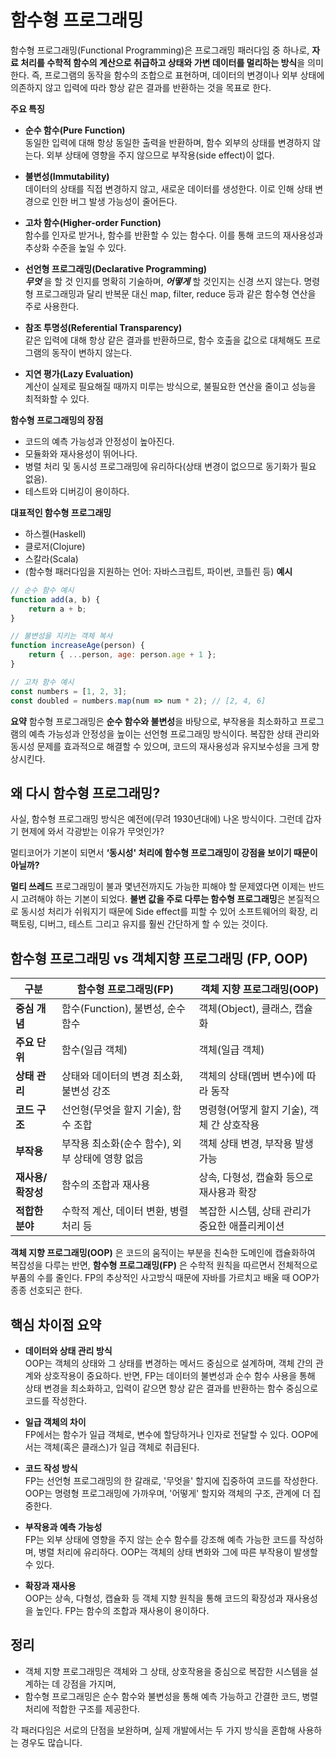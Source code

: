 # 함수형 프로그래밍
함수형 프로그래밍(Functional Programming)은 프로그래밍 패러다임 중 하나로, **자료 처리를 수학적 함수의 계산으로 취급하고 상태와 가변 데이터를 멀리하는 방식**을 의미한다. 즉, 프로그램의 동작을 함수의 조합으로 표현하며, 데이터의 변경이나 외부 상태에 의존하지 않고 입력에 따라 항상 같은 결과를 반환하는 것을 목표로 한다.

**주요 특징**
- **순수 함수(Pure Function)**  
    동일한 입력에 대해 항상 동일한 출력을 반환하며, 함수 외부의 상태를 변경하지 않는다. 외부 상태에 영향을 주지 않으므로 부작용(side effect)이 없다.
    
- **불변성(Immutability)**  
    데이터의 상태를 직접 변경하지 않고, 새로운 데이터를 생성한다. 이로 인해 상태 변경으로 인한 버그 발생 가능성이 줄어든다.
    
- **고차 함수(Higher-order Function)**  
    함수를 인자로 받거나, 함수를 반환할 수 있는 함수다. 이를 통해 코드의 재사용성과 추상화 수준을 높일 수 있다.
    
- **선언형 프로그래밍(Declarative Programming)**  
    **_무엇_** 을 할 것 인지를 명확히 기술하며, **_어떻게_** 할 것인지는 신경 쓰지 않는다. 명령형 프로그래밍과 달리 반복문 대신 map, filter, reduce 등과 같은 함수형 연산을 주로 사용한다.
    
- **참조 투명성(Referential Transparency)**  
    같은 입력에 대해 항상 같은 결과를 반환하므로, 함수 호출을 값으로 대체해도 프로그램의 동작이 변하지 않는다.
    
- **지연 평가(Lazy Evaluation)**  
    계산이 실제로 필요해질 때까지 미루는 방식으로, 불필요한 연산을 줄이고 성능을 최적화할 수 있다.
    
**함수형 프로그래밍의 장점**
- 코드의 예측 가능성과 안정성이 높아진다.
- 모듈화와 재사용성이 뛰어나다.
- 병렬 처리 및 동시성 프로그래밍에 유리하다(상태 변경이 없으므로 동기화가 필요 없음).
- 테스트와 디버깅이 용이하다.

**대표적인 함수형 프로그래밍**
- 하스켈(Haskell)
- 클로저(Clojure)
- 스칼라(Scala)
- (함수형 패러다임을 지원하는 언어: 자바스크립트, 파이썬, 코틀린 등)
**예시**

```javascript
// 순수 함수 예시 
function add(a, b) {
	return a + b; 
} 

// 불변성을 지키는 객체 복사 
function increaseAge(person) {   
	return { ...person, age: person.age + 1 }; 
} 

// 고차 함수 예시 
const numbers = [1, 2, 3]; 
const doubled = numbers.map(num => num * 2); // [2, 4, 6]

```


**요약**
함수형 프로그래밍은 **순수 함수와 불변성**을 바탕으로, 부작용을 최소화하고 프로그램의 예측 가능성과 안정성을 높이는 선언형 프로그래밍 방식이다. 복잡한 상태 관리와 동시성 문제를 효과적으로 해결할 수 있으며, 코드의 재사용성과 유지보수성을 크게 향상시킨다.

## 왜 다시 함수형 프로그래밍? 
사실, 함수형 프로그래밍 방식은 예전에(무려 1930년대에) 나온 방식이다. 그런데 갑자기 현제에 와서 각광받는 이유가 무엇인가?

멀티코어가 기본이 되면서 **‘동시성' 처리에 함수형 프로그래밍이 강점을 보이기 때문이 아닐까?**

**멀티 쓰레드** 프로그래밍이 불과 몇년전까지도 가능한 피해야 할 문제였다면 이제는 반드시 고려해야 하는 기본이 되었다.
**불변 값을 주로 다루는 함수형 프로그래밍**은 본질적으로 동시성 처리가 쉬워지기 때문에 Side effect를 피할 수 있어 소프트웨어의 확장, 리팩토링, 디버그, 테스트 그리고 유지를 훨씬 간단하게 할 수 있는 것이다.

## 함수형 프로그래밍 vs 객체지향 프로그래밍 (FP, OOP)

| 구분          | 함수형 프로그래밍(FP)                | 객체 지향 프로그래밍(OOP)           |
| ----------- | ---------------------------- | -------------------------- |
| **중심 개념**   | 함수(Function), 불변성, 순수 함수     | 객체(Object), 클래스, 캡슐화       |
| **주요 단위**   | 함수(일급 객체)                    | 객체(일급 객체)                  |
| **상태 관리**   | 상태와 데이터의 변경 최소화, 불변성 강조      | 객체의 상태(멤버 변수)에 따라 동작       |
| **코드 구조**   | 선언형(무엇을 할지 기술), 함수 조합        | 명령형(어떻게 할지 기술), 객체 간 상호작용  |
| **부작용**     | 부작용 최소화(순수 함수), 외부 상태에 영향 없음 | 객체 상태 변경, 부작용 발생 가능        |
| **재사용/확장성** | 함수의 조합과 재사용                  | 상속, 다형성, 캡슐화 등으로 재사용과 확장   |
| **적합한 분야**  | 수학적 계산, 데이터 변환, 병렬 처리 등      | 복잡한 시스템, 상태 관리가 중요한 애플리케이션 |
**객체 지향 프로그래밍(OOP)** 은 코드의 움직이는 부분을 친숙한 도메인에 캡슐화하여 복잡성을 다루는 반면, **함수형 프로그래밍(FP)** 은 수학적 원칙을 따르면서 전체적으로 부품의 수를 줄인다. FP의 추상적인 사고방식 때문에 자바를 가르치고 배울 때 OOP가 종종 선호되곤 한다.

## **핵심 차이점 요약**

- **데이터와 상태 관리 방식**  
    OOP는 객체의 상태와 그 상태를 변경하는 메서드 중심으로 설계하며, 객체 간의 관계와 상호작용이 중요하다. 반면, FP는 데이터의 불변성과 순수 함수 사용을 통해 상태 변경을 최소화하고, 입력이 같으면 항상 같은 결과를 반환하는 함수 중심으로 코드를 작성한다.
    
- **일급 객체의 차이**  
    FP에서는 함수가 일급 객체로, 변수에 할당하거나 인자로 전달할 수 있다. OOP에서는 객체(혹은 클래스)가 일급 객체로 취급된다.
    
- **코드 작성 방식**  
    FP는 선언형 프로그래밍의 한 갈래로, '무엇을' 할지에 집중하여 코드를 작성한다. OOP는 명령형 프로그래밍에 가까우며, '어떻게' 할지와 객체의 구조, 관계에 더 집중한다.
    
- **부작용과 예측 가능성**  
    FP는 외부 상태에 영향을 주지 않는 순수 함수를 강조해 예측 가능한 코드를 작성하며, 병렬 처리에 유리하다. OOP는 객체의 상태 변화와 그에 따른 부작용이 발생할 수 있다.
    
- **확장과 재사용**  
    OOP는 상속, 다형성, 캡슐화 등 객체 지향 원칙을 통해 코드의 확장성과 재사용성을 높인다. FP는 함수의 조합과 재사용이 용이하다.
    

## **정리**
- 객체 지향 프로그래밍은 객체와 그 상태, 상호작용을 중심으로 복잡한 시스템을 설계하는 데 강점을 가지며,
- 함수형 프로그래밍은 순수 함수와 불변성을 통해 예측 가능하고 간결한 코드, 병렬 처리에 적합한 구조를 제공한다.

각 패러다임은 서로의 단점을 보완하며, 실제 개발에서는 두 가지 방식을 혼합해 사용하는 경우도 많습니다.